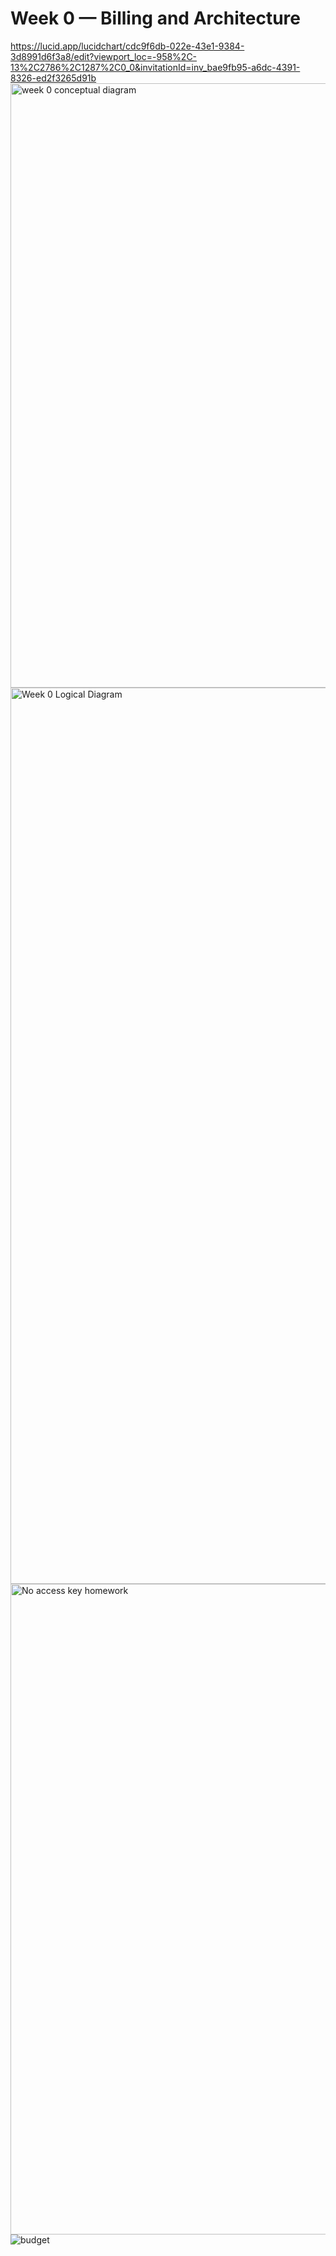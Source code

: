 # Week 0 — Billing and Architecture
https://lucid.app/lucidchart/cdc9f6db-022e-43e1-9384-3d8991d6f3a8/edit?viewport_loc=-958%2C-13%2C2786%2C1287%2C0_0&invitationId=inv_bae9fb95-a6dc-4391-8326-ed2f3265d91b
<img width="967" alt=" week 0 conceptual diagram" src="https://user-images.githubusercontent.com/125314937/221343448-c616af99-728e-4394-82fe-cba72fccc0ac.png">
<img width="1434" alt="Week 0 Logical Diagram " src="https://user-images.githubusercontent.com/125314937/221342703-18302e54-14c4-4b29-a041-188df61a7387.png">
<img width="1041" alt="No access key homework " src="https://user-images.githubusercontent.com/125314937/221342774-a7acf5da-c1c5-4b7a-8d36-fe9d961507c3.png">
![budget](https://user-images.githubusercontent.com/125314937/221343137-386dde58-ed0a-4e34-8782-244a9cf08f9e.png)
